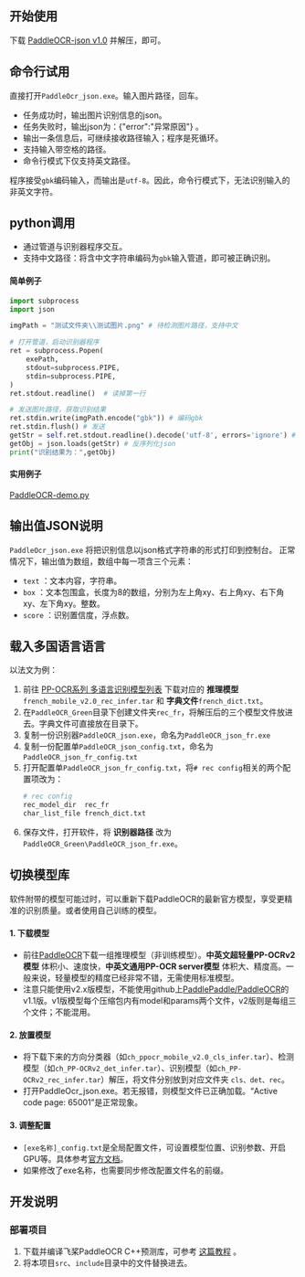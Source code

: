 ## 开始使用

下载 [PaddleOCR-json v1.0](https://github.com/hiroi-sora/PaddleOCR-json/releases/tag/v1.0) 并解压，即可。

## 命令行试用

直接打开`PaddleOcr_json.exe`。输入图片路径，回车。
- 任务成功时，输出图片识别信息的json。
- 任务失败时，输出json为：{"error":"异常原因"} 。
- 输出一条信息后，可继续接收路径输入；程序是死循环。
- 支持输入带空格的路径。
- 命令行模式下仅支持英文路径。

程序接受`gbk`编码输入，而输出是`utf-8`。因此，命令行模式下，无法识别输入的非英文字符。

## python调用

- 通过管道与识别器程序交互。
- 支持中文路径：将含中文字符串编码为`gbk`输入管道，即可被正确识别。

#### 简单例子

```python
import subprocess
import json

imgPath = "测试文件夹\\测试图片.png" # 待检测图片路径，支持中文

# 打开管道，启动识别器程序
ret = subprocess.Popen(  
    exePath,
    stdout=subprocess.PIPE,
    stdin=subprocess.PIPE,
)
ret.stdout.readline()  # 读掉第一行

# 发送图片路径，获取识别结果
ret.stdin.write(imgPath.encode("gbk")) # 编码gbk
ret.stdin.flush() # 发送
getStr = self.ret.stdout.readline().decode('utf-8', errors='ignore') # 获取结果，解码utf-8
getObj = json.loads(getStr) # 反序列化json
print("识别结果为：",getObj)
```

#### 实用例子

[PaddleOCR-demo.py](PaddleOCR-demo.py)

## 输出值JSON说明

`PaddleOcr_json.exe` 将把识别信息以json格式字符串的形式打印到控制台。
正常情况下，输出值为数组，数组中每一项含三个元素：
- `text` ：文本内容，字符串。
- `box` ：文本包围盒，长度为8的数组，分别为左上角xy、右上角xy、右下角xy、左下角xy。整数。
- `score` ：识别置信度，浮点数。

## 载入多国语言语言

以法文为例：

1. 前往 [PP-OCR系列 多语言识别模型列表](https://gitee.com/paddlepaddle/PaddleOCR/blob/release/2.4/doc/doc_ch/models_list.md#23-%E5%A4%9A%E8%AF%AD%E8%A8%80%E8%AF%86%E5%88%AB%E6%A8%A1%E5%9E%8B%E6%9B%B4%E5%A4%9A%E8%AF%AD%E8%A8%80%E6%8C%81%E7%BB%AD%E6%9B%B4%E6%96%B0%E4%B8%AD) 下载对应的 **推理模型**`french_mobile_v2.0_rec_infer.tar` 和 **字典文件**`french_dict.txt`。
2. 在`PaddleOCR_Green`目录下创建文件夹`rec_fr`，将解压后的三个模型文件放进去。字典文件可直接放在目录下。
3. 复制一份识别器`PaddleOCR_json.exe`，命名为`PaddleOCR_json_fr.exe`
4. 复制一份配置单`PaddleOCR_json_config.txt`，命名为`PaddleOCR_json_fr_config.txt`
5. 打开配置单`PaddleOCR_json_fr_config.txt`，将`# rec config`相关的两个配置项改为：
    ```sh
    # rec config
    rec_model_dir  rec_fr
    char_list_file french_dict.txt
    ```
6. 保存文件，打开软件，将 **识别器路径** 改为 `PaddleOCR_Green\PaddleOCR_json_fr.exe`。

## 切换模型库

软件附带的模型可能过时，可以重新下载PaddleOCR的最新官方模型，享受更精准的识别质量。或者使用自己训练的模型。

#### 1. 下载模型
 - 前往[PaddleOCR](https://gitee.com/paddlepaddle/PaddleOCR#pp-ocr%E7%B3%BB%E5%88%97%E6%A8%A1%E5%9E%8B%E5%88%97%E8%A1%A8%E6%9B%B4%E6%96%B0%E4%B8%AD)下载一组推理模型（非训练模型）。**中英文超轻量PP-OCRv2模型** 体积小、速度快，**中英文通用PP-OCR server模型** 体积大、精度高。一般来说，轻量模型的精度已经非常不错，无需使用标准模型。
 - 注意只能使用v2.x版模型，不能使用github上[PaddlePaddle/PaddleOCR](https://github.com/PaddlePaddle/PaddleOCR)的v1.1版。v1版模型每个压缩包内有model和params两个文件，v2版则是每组三个文件；不能混用。

#### 2. 放置模型
- 将下载下来的方向分类器（如`ch_ppocr_mobile_v2.0_cls_infer.tar`）、检测模型（如`ch_PP-OCRv2_det_infer.tar`）、识别模型（如`ch_PP-OCRv2_rec_infer.tar`）解压，将文件分别放到对应文件夹 `cls、det、rec`。
- 打开PaddleOcr_json.exe。若无报错，则模型文件已正确加载。“Active code page: 65001”是正常现象。

#### 3. 调整配置
- `[exe名称]_config.txt`是全局配置文件，可设置模型位置、识别参数、开启GPU等。具体参考[官方文档](https://gitee.com/paddlepaddle/PaddleOCR/blob/release/2.4/doc/doc_ch/config.md)。
- 如果修改了exe名称，也需要同步修改配置文件名的前缀。

## 开发说明

### 部署项目

1. 下载并编译飞桨PaddleOCR C++预测库，可参考 [这篇教程](https://cloud.tencent.com/developer/article/1843504) 。
2. 将本项目`src`、`include`目录中的文件替换进去。